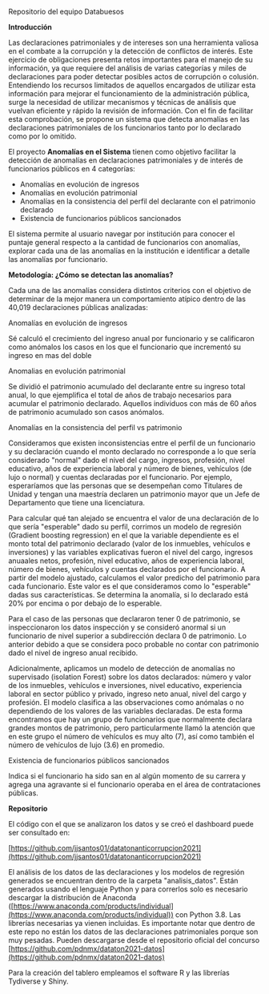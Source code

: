Repositorio del equipo Databuesos

**Introducción**

Las declaraciones patrimoniales y de intereses son una herramienta valiosa en el combate a la corrupción y la detección de conflictos de interés. Este ejercicio de obligaciones presenta retos importantes para el manejo de su información, ya que requiere del análisis de varias categorías y miles de declaraciones para poder detectar posibles actos de corrupción o colusión. Entendiendo los recursos limitados de aquellos encargados de utilizar esta información para mejorar el funcionamiento de la administración pública, surge la necesidad de utilizar mecanismos y técnicas de análisis que vuelvan eficiente y rápido la revisión de información. Con el fin de facilitar esta comprobación, se propone un sistema que detecta anomalías en las declaraciones patrimoniales de los funcionarios tanto por lo declarado como por lo omitido.

El proyecto **Anomalías en el Sistema** tienen como objetivo facilitar la detección de anomalías en declaraciones patrimoniales y de interés de funcionarios públicos en 4 categorías:

- Anomalías en evolución de ingresos
- Anomalías en evolución patrimonial
- Anomalías en la consistencia del perfil del declarante con el patrimonio declarado
- Existencia de funcionarios públicos sancionados

El sistema permite al usuario navegar por institución para conocer el puntaje general respecto a la cantidad de funcionarios con anomalías, explorar cada una de las anomalías en la institución e identificar a detalle las anomalías por funcionario.

**Metodología: ¿Cómo se detectan las anomalías?**

Cada una de las anomalías considera distintos criterios con el objetivo de determinar de la mejor manera un comportamiento atípico dentro de las 40,019 declaraciones públicas analizadas:

Anomalías en evolución de ingresos

Sé calculó el crecimiento del ingreso anual por funcionario y se calificaron como anómalos los casos en los que el funcionario que incrementó su ingreso en mas del doble

Anomalias en evolución patrimonial

Se dividió el patrimonio acumulado del declarante entre su ingreso total anual, lo que ejemplifica el total de años de trabajo necesarios para acumular el patrimonio declarado. Aquellos individuos con más de 60 años de patrimonio acumulado son casos anómalos.

Anomalías en la consistencia del perfil vs patrimonio

Consideramos que existen inconsistencias entre el perfil de un funcionario y su declaración cuando el monto declarado no corresponde a lo que sería considerado &quot;normal&quot; dado el nivel del cargo, ingresos, profesión, nivel educativo, años de experiencia laboral y número de bienes, vehículos (de lujo o normal) y cuentas declaradas por el funcionario. Por ejemplo, esperaríamos que las personas que se desempeñan como Titulares de Unidad y tengan una maestría declaren un patrimonio mayor que un Jefe de Departamento que tiene una licenciatura.

Para calcular qué tan alejado se encuentra el valor de una declaración de lo que sería &quot;esperable&quot; dado su perfil, corrimos un modelo de regresión (Gradient boosting regression) en el que la variable dependiente es el monto total del patrimonio declarado (valor de los inmuebles, vehículos e inversiones) y las variables explicativas fueron el nivel del cargo, ingresos anuaales netos, profesión, nivel educativo, años de experiencia laboral, número de bienes, vehículos y cuentas declarados por el funcionario. A partir del modelo ajustado, calculamos el valor predicho del patrimonio para cada funcionario. Este valor es el que consideramos como lo &quot;esperable&quot; dadas sus características. Se determina la anomalía, si lo declarado está 20% por encima o por debajo de lo esperable.

Para el caso de las personas que declararon tener 0 de patrimonio, se inspeccionaron los datos inspección y se consideró anormal si un funcionario de nivel superior a subdirección declara 0 de patrimonio. Lo anterior debido a que se considera poco probable no contar con patrimonio dado el nivel de ingreso anual recibido.

Adicionalmente, aplicamos un modelo de detección de anomalías no supervisado (isolation Forest) sobre los datos declarados: número y valor de los inmuebles, vehículos e inversiones, nivel educativo, experiencia laboral en sector público y privado, ingreso neto anual, nivel del cargo y profesión. El modelo clasifica a las observaciones como anómalas o no dependiendo de los valores de las variables declaradas. De esta forma encontramos que hay un grupo de funcionarios que normalmente declara grandes montos de patrimonio, pero particularmente llamó la atención que en este grupo el número de vehículos es muy alto (7), así como también el número de vehículos de lujo (3.6) en promedio.

Existencia de funcionarios públicos sancionados

Indica si el funcionario ha sido san en al algún momento de su carrera y agrega una agravante si el funcionario operaba en el área de contrataciones públicas.

**Repositorio**

El código con el que se analizaron los datos y se creó el dashboard puede ser consultado en:

[https://github.com/jjsantos01/datatonanticorrupcion2021](https://github.com/jjsantos01/datatonanticorrupcion2021)

El análisis de los datos de las declaraciones y los modelos de regresión generados se encuentran dentro de la carpeta &quot;analisis\_datos&quot;. Están generados usando el lenguaje Python y para correrlos solo es necesario descargar la distribución de Anaconda ([https://www.anaconda.com/products/individual](https://www.anaconda.com/products/individual)) con Python 3.8. Las librerías necesarias ya vienen incluidas. Es importante notar que dentro de este repo no están los datos de las declaraciones patrimoniales porque son muy pesadas. Pueden descargarse desde el repositorio oficial del concurso [https://github.com/pdnmx/dataton2021-datos](https://github.com/pdnmx/dataton2021-datos)

Para la creación del tablero empleamos el software R y las librerías Tydiverse y Shiny.